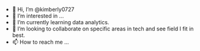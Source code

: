 - 👋 Hi, I’m @kimberly0727
- 👀 I’m interested in ...
- 🌱 I’m currently learning data analytics. 
- 💞️ I’m looking to collaborate on specific areas in tech and see field I fit in best. 
- 📫 How to reach me ...

<!---
kimberly0727/kimberly0727 is a ✨ special ✨ repository because its `README.md` (this file) appears on your GitHub profile.
You can click the Preview link to take a look at your changes.
--->
